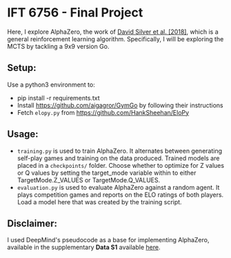 # IFT 6756 - Final Project

Here, I explore AlphaZero, the work of [David Silver et al. [2018]](https://science.sciencemag.org/content/362/6419/1140),
which is a general reinforcement learning algorithm. Specifically, I will be exploring the MCTS by tackling a 9x9 version Go.

## Setup:

Use a python3 environment to:
- pip install -r requirements.txt
- Install https://github.com/aigagror/GymGo by following their instructions
- Fetch `elopy.py` from https://github.com/HankSheehan/EloPy

## Usage:

- `training.py` is used to train AlphaZero. It alternates between generating self-play games and training on the data produced. Trained models are placed in a `checkpoints/` folder. Choose whether to optimize for Z values or Q values by setting the target_mode variable within to either TargetMode.Z_VALUES or TargetMode.Q_VALUES.
- `evaluation.py` is used to evaluate AlphaZero against a random agent. It plays competition games and reports on the ELO ratings of both players. Load a model here that was created by the training script.

## Disclaimer:

I used DeepMind's pseudocode as a base for implementing AlphaZero, available in the supplementary **Data S1** available [here](https://science.sciencemag.org/content/362/6419/1140/tab-figures-data).
